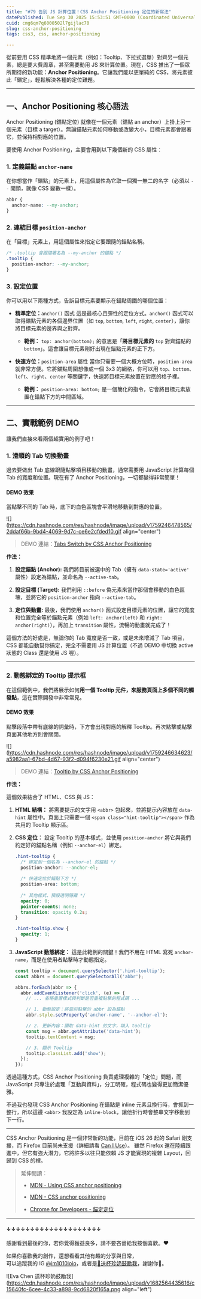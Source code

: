 ```yaml
---
title: "#79 告別 JS 計算位置！CSS Anchor Positioning 定位的新寫法"
datePublished: Tue Sep 30 2025 15:53:51 GMT+0000 (Coordinated Universal Time)
cuid: cmg6qm7q6000502l7gijlac70
slug: css-anchor-positioning
tags: css3, css, anchor-positioning

---
```


從前要用 CSS 精準地將一個元素（例如：Tooltip、下拉式選單）對齊另一個元素，總是要大費周章，甚至需要動用 JS 來計算位置。現在，CSS 推出了一個眾所期待的新功能：**Anchor Positioning**。它讓我們能以更單純的 CSS，將元素彼此「錨定」，輕鬆解決各種的定位難題。

---

## 一、Anchor Positioning 核心語法

Anchor Positioning (錨點定位) 就像在一個元素（錨點 an anchor）上掛上另一個元素（目標 a target）。無論錨點元素如何移動或改變大小，目標元素都會跟著它，並保持相對應的位置。

要使用 Anchor Positioning，主要會用到以下幾個新的 CSS 屬性：

### 1\. 定義錨點 `anchor-name`

在你想當作「錨點」的元素上，用這個屬性為它取一個獨一無二的名字（必須以 `--` 開頭，就像 CSS 變數一樣）。

```css
abbr {
  anchor-name: --my-anchor;
}
```

### 2\. 連結目標 `position-anchor`

在「目標」元素上，用這個屬性來指定它要跟隨的錨點名稱。

```css
/* .tooltip 會跟隨著名為 --my-anchor 的錨點 */
.tooltip {
  position-anchor: --my-anchor;
}
```

### 3\. 設定位置

你可以用以下兩種方式，告訴目標元素要顯示在錨點周圍的哪個位置：

* **精準定位：**`anchor()` 函式 這是最核心且彈性的定位方式。`anchor()` 函式可以取得錨點元素的各個邊界位置（如 `top`, `bottom`, `left`, `right`, `center`），讓你將目標元素的邊界與之對齊。
    
    * **範例：** `top: anchor(bottom);` 的意思是「**將目標元素的** `top` 對齊錨點的 `bottom`」。這會讓目標元素剛好出現在錨點元素的正下方。
        
* **快速方位：**`position-area` 屬性 當你只需要一個大概方位時，`position-area` 就非常方便。它將錨點周圍想像成一個 3x3 的網格，你可以用 `top`、`bottom`、`left`、`right`、`center` 等關鍵字，快速將目標元素放置在對應的格子裡。
    
    * **範例：** `position-area: bottom;` 是一個簡化的指令，它會將目標元素放置在錨點下方的中間區域。
        

---

## 二、實戰範例 DEMO

讓我們直接來看兩個超實用的例子吧！

### 1\. 滑順的 Tab 切換動畫

過去要做出 Tab 底線跟隨點擊項目移動的動畫，通常需要用 JavaScript 計算每個 Tab 的寬度和位置。現在有了 Anchor Positioning，一切都變得非常簡單！

#### **DEMO 效果**

當點擊不同的 Tab 時，底下的白色區塊會平滑地移動到對應的位置。

![](https://cdn.hashnode.com/res/hashnode/image/upload/v1759246478565/2ddaf66b-9bd4-4069-9d7c-ce6e2cfded10.gif align="center")

> DEMO 連結：[Tabs Switch by CSS Anchor Positioning](https://codepen.io/im1010ioio/pen/EaPVGRG)

**作法：**

1. **設定錨點 (Anchor):** 我們將目前被選中的 Tab（擁有 `data-state='active'` 屬性）設定為錨點，並命名為 `--active-tab`。
    
2. **設定目標 (Target):** 我們利用 `::before` 偽元素來當作那個會移動的白色區塊，並將它的 `position-anchor` 指向 `--active-tab`。
    
3. **定位與動畫:** 最後，我們使用 `anchor()` 函式設定目標元素的位置，讓它的寬度和位置完全等於錨點元素（例如 `left: anchor(left)` 和 `right: anchor(right)`），再加上 `transition` 屬性，流暢的動畫就完成了！
    

這個方法的好處是，無論你的 Tab 寬度是否一致，或是未來增減了 Tab 項目，CSS 都能自動幫你搞定，完全不需要用 JS 計算位置（不過 DEMO 中切換 active 狀態的 Class 還是使用 JS 喔）。

---

### 2\. 動態綁定的 Tooltip 提示框

在這個範例中，我們將展示如何**用一個 Tooltip 元件，來服務頁面上多個不同的觸發點**，這在實際開發中非常常見。

#### **DEMO 效果**

點擊段落中帶有底線的詞彙時，下方會出現對應的解釋 Tooltip。再次點擊或點擊頁面其他地方則會關閉。

![](https://cdn.hashnode.com/res/hashnode/image/upload/v1759246634623/a5982aa1-67bd-4d67-93f2-d094f6230e21.gif align="center")

> DEMO 連結：[Tooltip by CSS Anchor Positioning](https://codepen.io/im1010ioio/pen/wBMMJjo)

**作法：**

這個效果結合了 HTML、CSS 與 JS：

1. **HTML 結構：** 將需要提示的文字用 `<abbr>` 包起來，並將提示內容放在 `data-hint` 屬性中。頁面上只需要一個 `<span class="hint-tooltip"></span>` 作為共用的 Tooltip 顯示區。
    
2. **CSS 定位：** 設定 Tooltip 的基本樣式，並使用 `position-anchor` 將它與我們約定好的錨點名稱（例如 `--anchor-el`）綁定。
    
    ```css
    .hint-tooltip {
      /* 綁定到一個名為 --anchor-el 的錨點 */
      position-anchor: --anchor-el;
      
      /* 快速定位於錨點下方 */
      position-area: bottom;
      
      /* 其他樣式，預設透明隱藏 */
      opacity: 0;
      pointer-events: none;
      transition: opacity 0.2s;
    }
    
    .hint-tooltip.show {
      opacity: 1;
    }
    ```
    
3. **JavaScript 動態綁定：** 這是此範例的關鍵！我們不用在 HTML 寫死 `anchor-name`，而是在使用者點擊時才動態指定。
    
    ```javascript
    const tooltip = document.querySelector('.hint-tooltip');
    const abbrs = document.querySelectorAll('abbr');
    
    abbrs.forEach(abbr => {
      abbr.addEventListener('click', (e) => {
        // ... 省略重置樣式與判斷是否重複點擊的程式碼 ...
    
        // 1. 動態設定：將當前點擊的 abbr 設為錨點
        abbr.style.setProperty('anchor-name', '--anchor-el');
    
        // 2. 更新內容：讀取 data-hint 的文字，填入 tooltip
        const msg = abbr.getAttribute('data-hint');
        tooltip.textContent = msg;
    
        // 3. 顯示 Tooltip
        tooltip.classList.add('show');
      });
    });
    ```
    

透過這種方式，CSS Anchor Positioning 負責處理複雜的「定位」問題，而 JavaScript 只專注於處理「互動與資料」，分工明確，程式碼也變得更加簡潔優雅。

不過我也發現 CSS Anchor Positioning 在錨點是 inline 元素且換行時，會抓到一整行，所以這邊 `<abbr>` 我設定為 `inline-block`，讓他折行時會整串文字移動到下一行。

---

CSS Anchor Positioning 是一個非常新的功能，目前在 iOS 26 起的 Safari 剛支援，而 Firefox 目前尚未支援（詳細請看 [Can I Use](https://caniuse.com/css-anchor-positioning)）。 雖然 Firefox 還在陸續跟進中，但它有強大潛力，它將許多以往只能依賴 JS 才能實現的複雜 Layout，回歸到 CSS 的裡。

> 延伸閱讀：
> 
> * [MDN - Using CSS anchor positioning](https://developer.mozilla.org/en-US/docs/Web/CSS/CSS_anchor_positioning/Using)
>     
> * [MDN - CSS anchor positioning](https://developer.mozilla.org/en-US/docs/Web/CSS/CSS_anchor_positioning)
>     
> * [Chrome for Developers - 錨定定位](https://web.dev/learn/css/anchor-positioning?hl=zh-tw)
>     

---

#### ↓↓↓↓↓↓↓↓↓↓↓↓↓↓↓↓↓↓↓↓

感謝看到最後的你，若你覺得獲益良多，請不要吝嗇給我按個喜歡。❤️

如果你喜歡我的創作，還想看看其他有趣的分享與日常，  
可以追蹤我的 IG [@im1010ioio](https://www.instagram.com/im1010ioio/)，或者是[🧋送杯珍奶鼓勵我](https://im1010ioio.bobaboba.me/)，謝謝你🥰。

![Eva Chen 送杯珍奶鼓勵我](https://cdn.hashnode.com/res/hashnode/image/upload/v1682564435616/c15640fc-6cee-4c33-a898-9cd6820f165a.png align="left")